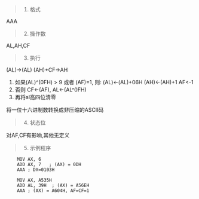 > 1. 格式

AAA

> 2. 操作数

AL,AH,CF

> 3. 执行

(AL)->(AL)
(AH)+CF->AH

1. 如果(AL)^(0FH) > 9 或者 (AF)=1, 则: (AL)<-(AL)+06H (AH)<-(AH)+1 AF<-1
2. 否则 CF<-(AF), AL<-(AL^0FH)
3. 再将al高四位清零

将一位十六进制数转换成非压缩的ASCII码

> 4. 状态位

对AF,CF有影响,其他无定义

> 5. 示例程序

		MOV AX, 6
		ADD	AX, 7	; (AX) = 0DH
		AAA	; DX=0103H
		
		MOV AX, A535H
		ADD AL, 39H	 ; (AX) = A56EH
		AAA	; (AX) = A604H, AF=CF=1
